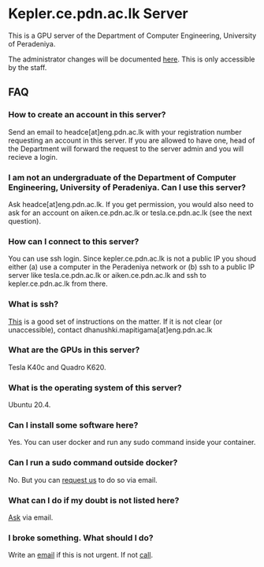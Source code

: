 # Kepler.ce.pdn.ac.lk Server

This is a GPU server of the Department of Computer Engineering, University of Peradeniya. 

The administrator changes will be documented [here](https://github.com/cepdnaclk/kepler-server-documentation). This is only accessible by the staff.

## FAQ

### How to create an account in this server?

Send an email to headce[at]eng.pdn.ac.lk with your registration number requesting an account in this server. If you are allowed to have one, head of the Department will forward the request to the server admin and you will recieve a login.


### I am not an undergraduate of the Department of Computer Engineering, University of Peradeniya. Can I use this server?

Ask headce[at]eng.pdn.ac.lk. If you get permission, you would also need to ask for an account on aiken.ce.pdn.ac.lk or tesla.ce.pdn.ac.lk (see the next question).

### How can I connect to this server?

You can use ssh login. Since kepler.ce.pdn.ac.lk is not a public IP you shoud either (a) use a computer in the Peradeniya network or (b) ssh to a public IP server like tesla.ce.pdn.ac.lk or aiken.ce.pdn.ac.lk and ssh to kepler.ce.pdn.ac.lk from there.

### What is ssh?
[This](https://ce-pdn-ac-lk.com/cewiki/server_use:use_of_servers) is a good set of instructions on the matter. If it is not clear (or unaccessible), contact dhanushki.mapitigama[at]eng.pdn.ac.lk 

### What are the GPUs in this server?

Tesla K40c and Quadro K620.

###  What is the operating system of this server?

Ubuntu 20.4.


###  Can I install some software here?

Yes. You can user docker and run any sudo command inside your container.

### Can I run a sudo command outside docker?

No. But you can [request us](https://gihan.me/contact) to do so via email.

### What can I do if my doubt is not listed here?

[Ask](https://gihan.me/contact) via email.

### I broke something. What should I do?

Write an [email](https://gihan.me/contact) if this is not urgent. If not [call](https://gihan.me/contact).